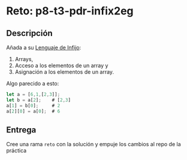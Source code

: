# Reto: p8-t3-pdr-infix2eg

## Descripción

Añada a su [Lenguaje de Infijo](index.html):

1. Arrays, 
2. Acceso a los elementos de un array y 
3. Asignación a los elementos de un array.

Algo parecido a esto:

```js
let a = [6,1,[2,3]];
let b = a[2];    # [2,3]
a[1] = b[0];     # 2
a[2][0] = a[0];  # 6
```

## Entrega

Cree una rama `reto` con la solución y empuje los cambios al repo de la práctica

